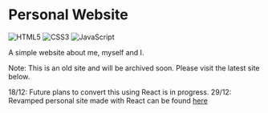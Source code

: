 # Personal Website

![HTML5](https://img.shields.io/badge/HTML5-E34F26.svg?style=for-the-badge&logo=HTML5&logoColor=white)
![CSS3](https://img.shields.io/badge/CSS3-1572B6.svg?style=for-the-badge&logo=CSS3&logoColor=white)
![JavaScript](https://img.shields.io/badge/JAVASCRIPT-F7DF1E.svg?style=for-the-badge&logo=JavaScript&logoColor=white)

A simple website about me, myself and I. 

Note: This is an old site and will be archived soon. Please visit the latest site below.

18/12: Future plans to convert this using React is in progress.
29/12: Revamped personal site made with React can be found [here](https://github.com/Irminrics/react-irminrics)
